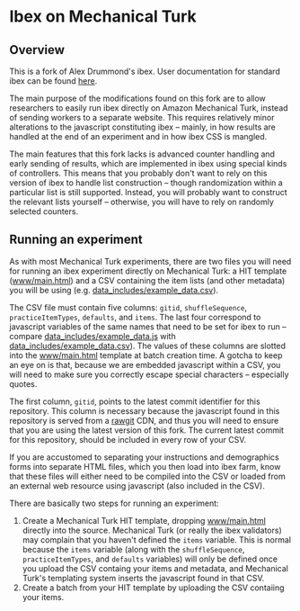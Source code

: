 # Ibex on Mechanical Turk

## Overview

This is a fork of Alex Drummond's ibex. User documentation for standard ibex can
be found [here](https://github.com/addrummond/ibex/blob/master/docs/manual.md).

The main purpose of the modifications found on this fork are to allow
researchers to easily run ibex directly on Amazon Mechanical Turk, instead of
sending workers to a separate website. This requires relatively minor
alterations to the javascript constituting ibex – mainly, in how results are
handled at the end of an experiment and in how ibex CSS is mangled.

The main features that this fork lacks is advanced counter handling and early
sending of results, which are implemented in ibex using special kinds of
controllers. This means that you probably don't want to rely on this version of
ibex to handle list construction – though randomization within a particular list
is still supported. Instead, you will probably want to construct the relevant
lists yourself – otherwise, you will have to rely on randomly selected counters.

## Running an experiment

As with most Mechanical Turk experiments, there are two files you will need for
running an ibex experiment directly on Mechanical Turk: a HIT template
([www/main.html](https://github.com/aaronstevenwhite/ibex/blob/master/www/main.html))
and a CSV containing the item lists (and other metadata) you will be using (e.g.
[data_includes/example_data.csv](https://github.com/aaronstevenwhite/ibex/blob/master/data_includes/example_data.csv)).

The CSV file must contain five columns: `gitid`, `shuffleSequence`,
`practiceItemTypes`, `defaults`, and `items`. The last four correspond to
javascript variables of the same names that need to be set for ibex to run –
compare
[data_includes/example_data.js](https://github.com/aaronstevenwhite/ibex/blob/master/data_includes/example_data.js)
with
[data_includes/example_data.csv](https://github.com/aaronstevenwhite/ibex/blob/master/data_includes/example_data.csv)).
The values of these columns are slotted into the
[www/main.html](https://github.com/aaronstevenwhite/ibex/blob/master/www/main.html)
template at batch creation time. A gotcha to keep an eye on is that, because we
are embedded javascript within a CSV, you will need to make sure you correctly
escape special characters – especially quotes.

The first column, `gitid`, points to the latest commit identifier for this
repository. This column is necessary because the javascript found in this
repository is served from a [rawgit](https://rawgit.com/) CDN, and thus you will
need to ensure that you are using the latest version of this fork. The current
latest commit for this repository, should be included in every row of your CSV.

If you are accustomed to separating your instructions and demographics forms
into separate HTML files, which you then load into ibex farm, know that these
files will either need to be compiled into the CSV or loaded from an external
web resource using javascript (also included in the CSV).

There are basically two steps for running an experiment:

1. Create a Mechanical Turk HIT template, dropping
[www/main.html](https://github.com/aaronstevenwhite/ibex/blob/master/www/main.html)
directly into the source. Mechanical Turk (or really the ibex validators) may
complain that you haven't defined the `items` variable. This is normal because
the `items` variable (along with the `shuffleSequence`, `practiceItemTypes`, and
`defaults` variables) will only be defined once you upload the CSV containg your
items and metadata, and Mechanical Turk's templating system inserts the
javascript found in that CSV.
2. Create a batch from your HIT template by uploading the CSV contaiing your items.
